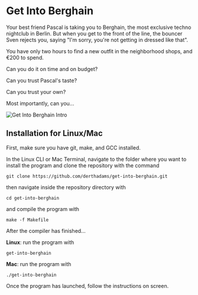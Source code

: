 # Get Into Berghain

Your best friend Pascal is taking you to Berghain, the most exclusive techno 
nightclub in Berlin. But when you get to the front of the line, the bouncer 
Sven rejects you, saying "I'm sorry, you're not getting in dressed like that".

You have only two hours to find a new outfit in the neighborhood shops, and 
&euro;200 to spend.

Can you do it on time and on budget?

Can you trust Pascal's taste?

Can you trust your own?

Most importantly, can you...

![Get Into Berghain Intro](https://github.com/derthadams/get-into-berghain/blob/master/images/berghain_intro.jpg)

## Installation for Linux/Mac

First, make sure you have git, make, and GCC installed.

In the Linux CLI or Mac Terminal, navigate to the folder where you want to 
install the program and clone the repository with the command

    git clone https://github.com/derthadams/get-into-berghain.git

then navigate inside the repository directory with

    cd get-into-berghain
    
and compile the program with

    make -f Makefile
    
After the compiler has finished...

**Linux**: run the program with

    get-into-berghain
    
**Mac**: run the program with

    ./get-into-berghain

Once the program has launched, follow the instructions on screen.